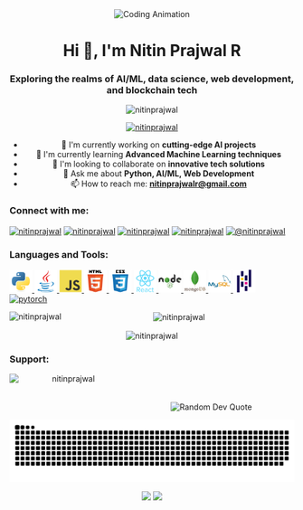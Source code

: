 <div align="center" style="max-width: 800px; margin: 0 auto;">

  <img src="https://media.giphy.com/media/VTtANKl0beDFQRLDTh/giphy.gif" width="300" alt="Coding Animation" />

  <h1 align="center">Hi 👋, I'm Nitin Prajwal R</h1>
  <h3 align="center">Exploring the realms of AI/ML, data science, web development, and blockchain tech</h3>

  <p align="center">
    <img src="https://komarev.com/ghpvc/?username=nitinprajwal&label=Profile%20views&color=0e75b6&style=flat" alt="nitinprajwal" />
  </p>

  <p align="center">
    <a href="https://github.com/ryo-ma/github-profile-trophy"><img src="https://github-profile-trophy.vercel.app/?username=nitinprajwal&theme=darkhub" alt="nitinprajwal" /></a>
  </p>

  - 🔭 I'm currently working on **cutting-edge AI projects**
  - 🌱 I'm currently learning **Advanced Machine Learning techniques**
  - 👯 I'm looking to collaborate on **innovative tech solutions**
  - 💬 Ask me about **Python, AI/ML, Web Development**
  - 📫 How to reach me: **nitinprajwalr@gmail.com**

  <h3 align="left">Connect with me:</h3>
  <p align="left">
    <a href="https://linkedin.com/in/nitinprajwal" target="blank"><img align="center" src="https://raw.githubusercontent.com/rahuldkjain/github-profile-readme-generator/master/src/images/icons/Social/linked-in-alt.svg" alt="nitinprajwal" height="30" width="40" /></a>
    <a href="https://www.codechef.com/users/nitinprajwal" target="blank"><img align="center" src="https://cdn.jsdelivr.net/npm/simple-icons@3.1.0/icons/codechef.svg" alt="nitinprajwal" height="30" width="40" /></a>
    <a href="https://www.hackerrank.com/nitinprajwal" target="blank"><img align="center" src="https://raw.githubusercontent.com/rahuldkjain/github-profile-readme-generator/master/src/images/icons/Social/hackerrank.svg" alt="nitinprajwal" height="30" width="40" /></a>
    <a href="https://www.leetcode.com/nitinprajwal" target="blank"><img align="center" src="https://raw.githubusercontent.com/rahuldkjain/github-profile-readme-generator/master/src/images/icons/Social/leet-code.svg" alt="nitinprajwal" height="30" width="40" /></a>
    <a href="https://www.hackerearth.com/@nitinprajwal" target="blank"><img align="center" src="https://raw.githubusercontent.com/rahuldkjain/github-profile-readme-generator/master/src/images/icons/Social/hackerearth.svg" alt="@nitinprajwal" height="30" width="40" /></a>
  </p>

  <h3 align="left">Languages and Tools:</h3>
  <p align="left">
    <a href="https://www.python.org" target="_blank" rel="noreferrer"> <img src="https://raw.githubusercontent.com/devicons/devicon/master/icons/python/python-original.svg" alt="python" width="40" height="40"/> </a>
    <a href="https://www.java.com" target="_blank" rel="noreferrer"> <img src="https://raw.githubusercontent.com/devicons/devicon/master/icons/java/java-original.svg" alt="java" width="40" height="40"/> </a>
    <a href="https://developer.mozilla.org/en-US/docs/Web/JavaScript" target="_blank" rel="noreferrer"> <img src="https://raw.githubusercontent.com/devicons/devicon/master/icons/javascript/javascript-original.svg" alt="javascript" width="40" height="40"/> </a>
    <a href="https://www.w3.org/html/" target="_blank" rel="noreferrer"> <img src="https://raw.githubusercontent.com/devicons/devicon/master/icons/html5/html5-original-wordmark.svg" alt="html5" width="40" height="40"/> </a>
    <a href="https://www.w3schools.com/css/" target="_blank" rel="noreferrer"> <img src="https://raw.githubusercontent.com/devicons/devicon/master/icons/css3/css3-original-wordmark.svg" alt="css3" width="40" height="40"/> </a>
    <a href="https://reactjs.org/" target="_blank" rel="noreferrer"> <img src="https://raw.githubusercontent.com/devicons/devicon/master/icons/react/react-original-wordmark.svg" alt="react" width="40" height="40"/> </a>
    <a href="https://nodejs.org" target="_blank" rel="noreferrer"> <img src="https://raw.githubusercontent.com/devicons/devicon/master/icons/nodejs/nodejs-original-wordmark.svg" alt="nodejs" width="40" height="40"/> </a>
    <a href="https://www.mongodb.com/" target="_blank" rel="noreferrer"> <img src="https://raw.githubusercontent.com/devicons/devicon/master/icons/mongodb/mongodb-original-wordmark.svg" alt="mongodb" width="40" height="40"/> </a>
    <a href="https://www.mysql.com/" target="_blank" rel="noreferrer"> <img src="https://raw.githubusercontent.com/devicons/devicon/master/icons/mysql/mysql-original-wordmark.svg" alt="mysql" width="40" height="40"/> </a>
    <a href="https://pandas.pydata.org/" target="_blank" rel="noreferrer"> <img src="https://raw.githubusercontent.com/devicons/devicon/2ae2a900d2f041da66e950e4d48052658d850630/icons/pandas/pandas-original.svg" alt="pandas" width="40" height="40"/> </a>
    <a href="https://pytorch.org/" target="_blank" rel="noreferrer"> <img src="https://www.vectorlogo.zone/logos/pytorch/pytorch-icon.svg" alt="pytorch" width="40" height="40"/> </a>
  </p>

  <p><img align="left" src="https://github-readme-stats.vercel.app/api/top-langs?username=nitinprajwal&show_icons=true&locale=en&layout=compact&theme=dark" alt="nitinprajwal" /></p>

  <p>&nbsp;<img align="center" src="https://github-readme-stats.vercel.app/api?username=nitinprajwal&show_icons=true&locale=en&theme=dark" alt="nitinprajwal" /></p>

  <p><img align="center" src="https://github-readme-streak-stats.herokuapp.com/?user=nitinprajwal&theme=dark" alt="nitinprajwal" /></p>

  <h3 align="left">Support:</h3>
  <p><a href="https://www.buymeacoffee.com/nitinprajwal"> <img align="left" src="https://cdn.buymeacoffee.com/buttons/v2/default-yellow.png" height="50" width="210" alt="nitinprajwal" /></a></p><br><br>

  <p><img align="center" src="https://quotes-github-readme.vercel.app/api?type=horizontal&theme=dark" alt="Random Dev Quote" /></p>

  <img src="https://raw.githubusercontent.com/platane/snk/output/github-contribution-grid-snake.svg" alt="Snake animation" />

  <p align="center">
    <img src="https://forthebadge.com/images/badges/built-with-love.svg" />
    <img src="https://forthebadge.com/images/badges/powered-by-coffee.svg" />
  </p>

</div>

